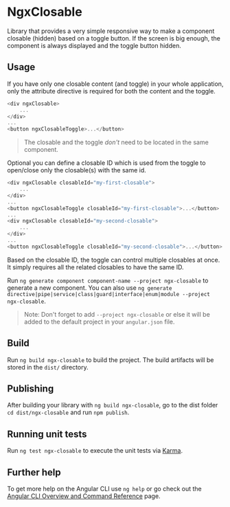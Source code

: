 # NgxClosable

Library that provides a very simple responsive way to make a component closable (hidden) based on a toggle button. If the screen is big enough, the component is always displayed and the toggle button hidden.

## Usage

If you have only one closable content (and toggle) in your whole application, only the attribute directive is required for both the content and the toggle.

```ts
<div ngxClosable>
    ...
</div>
...
<button ngxClosableToggle>...</button>
```

> The closable and the toggle *don't* need to be located in the same component.

Optional you can define a closable ID which is used from the toggle to open/close only the closable(s) with the same id.

```ts
<div ngxClosable closableId="my-first-closable">
    ...
</div>
...
<button ngxClosableToggle closableId="my-first-closable">...</button>
...
<div ngxClosable closableId="my-second-closable">
    ...
</div>
...
<button ngxClosableToggle closableId="my-second-closable">...</button>
```

Based on the closable ID, the toggle can control multiple closables at once. It simply requires all the related closables to have the same ID.

Run `ng generate component component-name --project ngx-closable` to generate a new component. You can also use `ng generate directive|pipe|service|class|guard|interface|enum|module --project ngx-closable`.
> Note: Don't forget to add `--project ngx-closable` or else it will be added to the default project in your `angular.json` file. 

## Build

Run `ng build ngx-closable` to build the project. The build artifacts will be stored in the `dist/` directory.

## Publishing

After building your library with `ng build ngx-closable`, go to the dist folder `cd dist/ngx-closable` and run `npm publish`.

## Running unit tests

Run `ng test ngx-closable` to execute the unit tests via [Karma](https://karma-runner.github.io).

## Further help

To get more help on the Angular CLI use `ng help` or go check out the [Angular CLI Overview and Command Reference](https://angular.io/cli) page.
